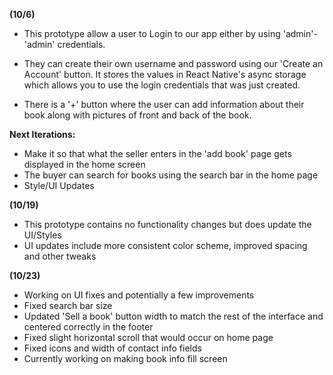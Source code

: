 **(10/6)**
- This prototype allow a user to Login to our app either by using 'admin'- 'admin' credentials.

- They can create their own username and password using our 'Create an Account' button. It stores the values in React Native's async storage which allows you to use the login credentials that was just created.
- There is a '+' button where the user can add information about their book along with pictures of front and back of the book.


**Next Iterations:**
- Make it so that what the seller enters in the 'add book' page gets displayed in the home screen
- The buyer can search for books using the search bar in the home page
- Style/UI Updates

**(10/19)**
- This prototype contains no functionality changes but does update the UI/Styles
- UI updates include more consistent color scheme, improved spacing and other tweaks

**(10/23)**
- Working on UI fixes and potentially a few improvements
- Fixed search bar size
- Updated 'Sell a book' button width to match the rest of the interface and centered correctly in the footer
- Fixed slight horizontal scroll that would occur on home page
- Fixed icons and width of contact info fields
- Currently working on making book info fill screen

